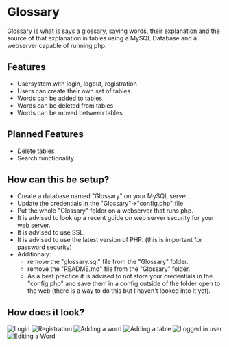 # Glossary

Glossary is what is says a glossary, saving words, their explanation and the source of that explanation in tables using a MySQL Database and a webserver capable of running php.


## Features
- Usersystem with login, logout, registration
- Users can create their own set of tables
- Words can be added to tables
- Words can be deleted from tables
- Words can be moved between tables

## Planned Features
- Delete tables
- Search functionality

## How can this be setup?
- Create a database named "Glossary" on your MySQL server.
- Update the credentials in the "Glossary"->"config.php" file.
- Put the whole "Glossary" folder on a webserver that runs php.
- It is advised to look up a recent guide on web server security for your web server.
- It is advised to use SSL.
- It is advised to use the latest version of PHP. (this is important for password security)
- Additionaly:
  - remove the "glossary.sql" file from the "Glossary" folder.
  - remove the "README.md" file from the "Glossary" folder.
  - As a best practice it is advised to not store your credentials in the "config.php" and save them in a config outside of the folder open to the web (there is a way to do this but I haven't looked into it yet).

## How does it look?

![Login](https://i.imgur.com/7qjgBr8.png)
![Registration](https://i.imgur.com/QrZjEEy.png)
![Adding a word](https://i.imgur.com/Yu0zRlm.png)
![Adding a table](https://i.imgur.com/dKbECNj.png)
![Logged in user](https://i.imgur.com/ZdZkspQ.png)
![Editing a Word](https://i.imgur.com/j3zJEZV.png)
